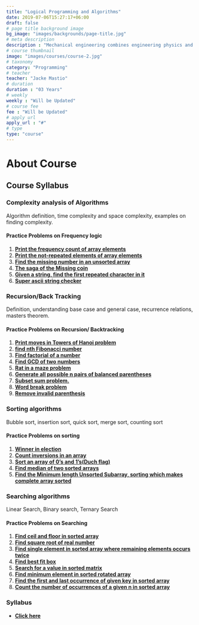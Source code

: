 ```yaml
---
title: "Logical Programming and Algorithms"
date: 2019-07-06T15:27:17+06:00
draft: false
# page title background image
bg_image: "images/backgrounds/page-title.jpg"
# meta description
description : "Mechanical engineering combines engineering physics and mathematics principles with materials science, to design, analyze, manufacture, and maintain mechanical systems."
# course thumbnail
image: "images/courses/course-2.jpg"
# taxonomy
category: "Programming"
# teacher
teacher: "Jacke Mastio"
# duration
duration : "03 Years"
# weekly
weekly : "Will be Updated"
# course fee
fee : "Will be Updated"
# apply url
apply_url : "#"
# type
type: "course"
---
```



# About Course


## Course Syllabus

### Complexity analysis of Algorithms
Algorithm definition, time complexity and space 
complexity, examples on finding complexity.

#### Practice Problems on Frequency logic
1. **[Print the frequency count of array elements](https://practice.geeksforgeeks.org/problems/frequency-of-array-elements-1587115620/1)**
1. **[Print the not-repeated elements of array elements](https://leetcode.com/problems/remove-duplicates-from-sorted-array/)**
1. **[Find the missing number in an unsorted array](https://leetcode.com/problems/missing-number/)**
1. **[The saga of the Missing coin]()**
1. **[Given a string, find the first repeated character in it](https://practice.geeksforgeeks.org/problems/find-first-repeated-character4108/1)**
1. **[Super ascii string checker]()**

### Recursion/Back Tracking
Definition, understanding base case and general case, recurrence relations, masters theorem.

#### Practice Problems on Recursion/ Backtracking
1. **[Print moves in Towers of Hanoi  problem](https://www.hackerrank.com/contests/launchpad-1-winter-challenge/challenges/shift-plates)**
1. **[find nth Fibonacci number](https://www.hackerrank.com/challenges/ctci-fibonacci-numbers/problem)**
1. **[Find factorial of a number](https://www.hackerrank.com/contests/c-programming-test/challenges/finding-factorial-of-n-number/problem)**
1. **[Find GCD of two numbers](https://www.hackerrank.com/contests/nptel-programming-contest/challenges/gcd-of-2-numbers)**
1. **[Rat in a maze problem](https://www.hackerrank.com/contests/noi-ph-practice-page/challenges/path-in-a-maze)**
1. **[Generate all possible n pairs of balanced parentheses](https://leetcode.com/problems/generate-parentheses/)**
1. **[Subset sum problem.](https://practice.geeksforgeeks.org/problems/subset-sum-problem-1611555638/1)**
1. **[Word break problem](https://leetcode.com/problems/word-break/)**
1. **[Remove invalid parenthesis](https://leetcode.com/problems/remove-invalid-parentheses/)**

### Sorting algorithms
Bubble sort, insertion sort, quick sort, merge sort, counting sort

#### Practice Problems on sorting
1. **[Winner in election](https://practice.geeksforgeeks.org/problems/winner-of-an-election-where-votes-are-represented-as-candidate-names-1587115621/1)**
1. **[Count inversions in an array](https://practice.geeksforgeeks.org/problems/inversion-of-array-1587115620/1)**
1. **[Sort an array of 0’s and 1’s(Duch flag)](https://practice.geeksforgeeks.org/problems/segregate-0s-and-1s5106/1)**
1. **[Find median of two sorted arrays](https://leetcode.com/problems/median-of-two-sorted-arrays/)**
1. **[Find the Minimum length Unsorted Subarray, sorting which makes complete array sorted](https://leetcode.com/problems/shortest-unsorted-continuous-subarray/description/)**

### Searching algorithms
Linear Search, Binary search, Ternary Search

#### Practice Problems on Searching
1. **[Find ceil and floor in sorted array](https://practice.geeksforgeeks.org/problems/floor-in-a-sorted-array-1587115620/1)**
1. **[Find square root of real number](https://leetcode.com/problems/sqrtx/)**
1. **[Find single element in sorted array where remaining elements occurs twice](https://leetcode.com/problems/single-element-in-a-sorted-array/)**
1. **[Find best fit box](https://leetcode.com/problems/minimum-space-wasted-from-packaging/)**
1. **[Search for a value in sorted matrix](https://leetcode.com/problems/search-a-2d-matrix/)**
1. **[Find minimum element in sorted rotated array](https://leetcode.com/problems/find-minimum-in-rotated-sorted-array/)**
1. **[Find the first and last occurrence of given key in sorted array](https://leetcode.com/problems/find-first-and-last-position-of-element-in-sorted-array/)**
1. **[Count the number of occurrences of a given n in sorted array](https://practice.geeksforgeeks.org/problems/number-of-occurrence2259/1)**





### Syllabus

- **[Click here](https://drive.google.com/file/d/1BIdzZdYtY-NHKxNshKLJj9rtk45puWWp/view?usp=sharing)**
